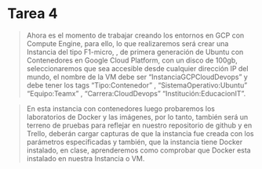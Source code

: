 # Tarea 4

> Ahora es el momento de trabajar creando los entornos en GCP con Compute Engine, para ello, lo que realizaremos será crear una Instancia del tipo F1-micro, , de primera generación  de Ubuntu con Contenedores en Google Cloud Platform, con un disco de 100gb, seleccionaremos que sea accesible desde cualquier dirección IP del mundo, el nombre de la VM debe ser “InstanciaGCPCloudDevops” y debe tener los tags “Tipo:Contenedor” , “SistemaOperativo:Ubuntu” “Equipo:Teamx” , “Carrera:CloudDevops” “Institución:EducacionIT”.

> En esta instancia con contenedores luego probaremos los laboratorios de Docker y las imágenes, por lo tanto, también será un terreno de pruebas para reflejar en nuestro repositorio de github y en Trello, deberán cargar capturas de que la instancia fue creada con los parámetros especificadas y también, que la instancia tiene Docker instalado, en clase, aprenderemos como comprobar que Docker esta instalado en nuestra Instancia o VM.
